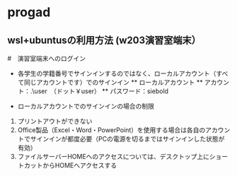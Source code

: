# progad

## wsl+ubuntusの利用方法 (w203演習室端末） 

#　演習室端末へのログイン
* 各学生の学籍番号でサインインするのではなく、ローカルアカウント（すべて同じアカウントです）でのサインイン
** ローカルアカウント
  ** アカウント：.\user　（ドット￥user）
  ** パスワード：siebold　　　　　　　　　

* ローカルアカウントでのサインインの場合の制限
1. プリントアウトができない
2. Office製品（Excel・Word・PowerPoint）を使用する場合は各自のアカウントでサインインが都度必要（PCの電源を切るまではサインインした状態が有効）
3. ファイルサーバーHOMEへのアクセスについては、デスクトップ上にショートカットからHOMEへアクセスする
